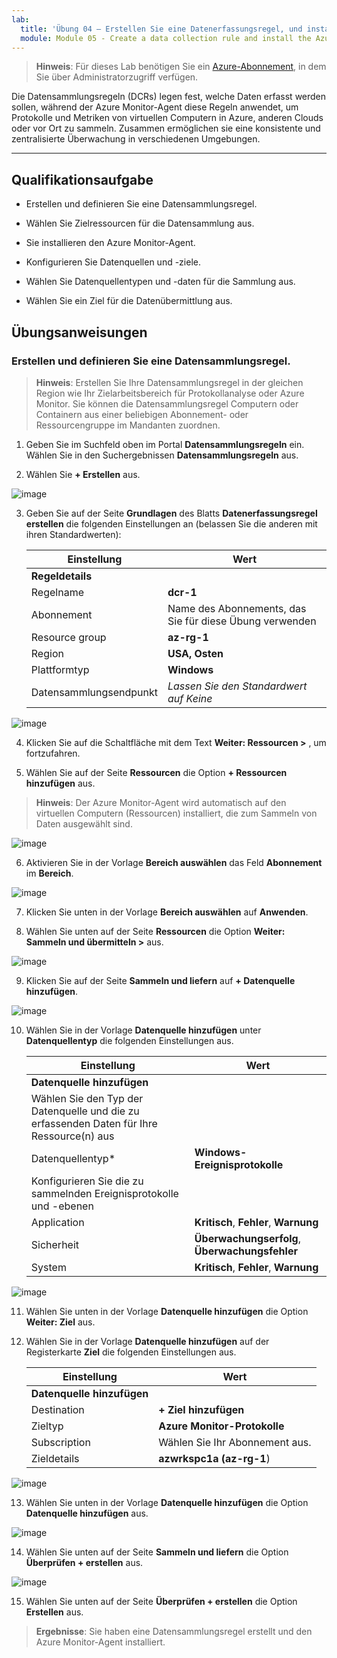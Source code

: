 ```yaml
---
lab:
  title: 'Übung 04 – Erstellen Sie eine Datenerfassungsregel, und installieren Sie den Azure Monitor-Agent'
  module: Module 05 - Create a data collection rule and install the Azure Monitor Agent
---
```



>**Hinweis**: Für dieses Lab benötigen Sie ein [Azure-Abonnement](https://azure.microsoft.com/en-us/free/?azure-portal=true), in dem Sie über Administratorzugriff verfügen. 


Die Datensammlungsregeln (DCRs) legen fest, welche Daten erfasst werden sollen, während der Azure Monitor-Agent diese Regeln anwendet, um Protokolle und Metriken von virtuellen Computern in Azure, anderen Clouds oder vor Ort zu sammeln. Zusammen ermöglichen sie eine konsistente und zentralisierte Überwachung in verschiedenen Umgebungen.

---

## Qualifikationsaufgabe

- Erstellen und definieren Sie eine Datensammlungsregel.

- Wählen Sie Zielressourcen für die Datensammlung aus.

- Sie installieren den Azure Monitor-Agent.
  
- Konfigurieren Sie Datenquellen und -ziele.

- Wählen Sie Datenquellentypen und -daten für die Sammlung aus.

- Wählen Sie ein Ziel für die Datenübermittlung aus.

## Übungsanweisungen 

### Erstellen und definieren Sie eine Datensammlungsregel.

>**Hinweis**: Erstellen Sie Ihre Datensammlungsregel in der gleichen Region wie Ihr Zielarbeitsbereich für Protokollanalyse oder Azure Monitor. Sie können die Datensammlungsregel Computern oder Containern aus einer beliebigen Abonnement- oder Ressourcengruppe im Mandanten zuordnen.

1. Geben Sie im Suchfeld oben im Portal **Datensammlungsregeln** ein. Wählen Sie in den Suchergebnissen **Datensammlungsregeln** aus.
  
2. Wählen Sie **+ Erstellen** aus.

![image](https://github.com/user-attachments/assets/99b9ac51-f2f4-466f-80bb-79d74874b573)

3. Geben Sie auf der Seite **Grundlagen** des Blatts **Datenerfassungsregel erstellen** die folgenden Einstellungen an (belassen Sie die anderen mit ihren Standardwerten):

    |Einstellung|Wert|
    |---|---|
    |**Regeldetails**|
    |Regelname|**dcr-1**|
    |Abonnement|Name des Abonnements, das Sie für diese Übung verwenden|
    |Resource group|**az-rg-1**|
    |Region|**USA, Osten**|
    |Plattformtyp|**Windows**|
    |Datensammlungsendpunkt|*Lassen Sie den Standardwert auf Keine*|

![image](https://github.com/user-attachments/assets/35c527cf-499d-44b9-966f-0114b8643ef2)

4. Klicken Sie auf die Schaltfläche mit dem Text **Weiter: Ressourcen >** , um fortzufahren.
   
5. Wählen Sie auf der Seite **Ressourcen** die Option **+ Ressourcen hinzufügen** aus.
  
>**Hinweis**: Der Azure Monitor-Agent wird automatisch auf den virtuellen Computern (Ressourcen) installiert, die zum Sammeln von Daten ausgewählt sind.

![image](https://github.com/user-attachments/assets/47174eb4-4343-49a2-b49d-e9dee76787e4)

6. Aktivieren Sie in der Vorlage **Bereich auswählen** das Feld **Abonnement** im **Bereich**.

![image](https://github.com/user-attachments/assets/2215e8cd-5047-4fc6-91ba-b2c645571bbd)

7. Klicken Sie unten in der Vorlage **Bereich auswählen** auf **Anwenden**.
  
8. Wählen Sie unten auf der Seite **Ressourcen** die Option **Weiter: Sammeln und übermitteln >** aus. 

![image](https://github.com/user-attachments/assets/717226c3-5ce0-454f-93a4-11b0e67d5a23)

9. Klicken Sie auf der Seite **Sammeln und liefern** auf **+ Datenquelle hinzufügen**.

![image](https://github.com/user-attachments/assets/0809cf5b-a460-40d1-8508-e42ba7ce78c1)

10. Wählen Sie in der Vorlage **Datenquelle hinzufügen** unter **Datenquellentyp** die folgenden Einstellungen aus.
    
    |Einstellung|Wert|
    |---|---|
    |**Datenquelle hinzufügen**|
    |Wählen Sie den Typ der Datenquelle und die zu erfassenden Daten für Ihre Ressource(n) aus|
    |Datenquellentyp*|**Windows-Ereignisprotokolle**|
    |Konfigurieren Sie die zu sammelnden Ereignisprotokolle und -ebenen|
    |Application|**Kritisch**, **Fehler**, **Warnung**|
    |Sicherheit|**Überwachungserfolg**, **Überwachungsfehler**|
    |System|**Kritisch**, **Fehler**, **Warnung**|

![image](https://github.com/user-attachments/assets/5bc891ea-8cef-4baa-95c4-a432364179b1)

11. Wählen Sie unten in der Vorlage **Datenquelle hinzufügen** die Option **Weiter: Ziel** aus.
   
12. Wählen Sie in der Vorlage **Datenquelle hinzufügen** auf der Registerkarte **Ziel** die folgenden Einstellungen aus.
    
    |Einstellung|Wert|
    |---|---|
    |**Datenquelle hinzufügen**|
    |Destination|**+ Ziel hinzufügen**|
    |Zieltyp|**Azure Monitor-Protokolle**|
    |Subscription|Wählen Sie Ihr Abonnement aus.|
    |Zieldetails|**azwrkspc1a (az-rg-1**)

![image](https://github.com/user-attachments/assets/e00c17c8-5a70-4caa-8504-92f482cc5e57)

13. Wählen Sie unten in der Vorlage **Datenquelle hinzufügen** die Option **Datenquelle hinzufügen** aus.

![image](https://github.com/user-attachments/assets/4277089c-971c-4334-a49d-6ac6bfe93ff4)

14. Wählen Sie unten auf der Seite **Sammeln und liefern** die Option **Überprüfen + erstellen** aus.

![image](https://github.com/user-attachments/assets/0235fed9-6309-444c-9269-b9dbd1118b63)

15. Wählen Sie unten auf der Seite **Überprüfen + erstellen** die Option **Erstellen** aus.

> **Ergebnisse**: Sie haben eine Datensammlungsregel erstellt und den Azure Monitor-Agent installiert.
